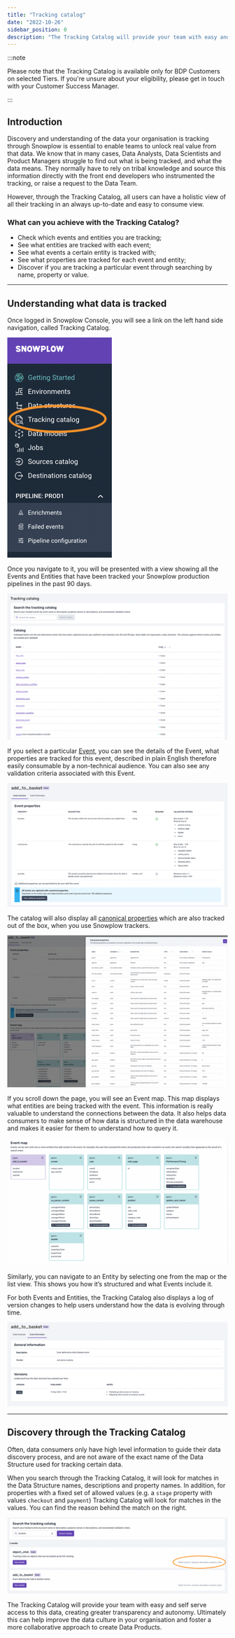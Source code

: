 ```yaml
---
title: "Tracking catalog"
date: "2022-10-26"
sidebar_position: 0
description: "The Tracking Catalog will provide your team with easy and self serve access to the events you’re tracking, creating greater transparency and autonomy. This can help improve the data culture in your organisation and foster a more collaborative approach to create Data Products."
---
```


:::note

 Please note that the Tracking Catalog is available only for BDP Customers on selected Tiers. If you're unsure about your eligibility, please get in touch with your Customer Success Manager.

:::

## Introduction

Discovery and understanding of the data your organisation is tracking through Snowplow is essential to enable teams to unlock real value from that data.
We know that in many cases, Data Analysts, Data Scientists and Product Managers struggle to find out what is being tracked, and what the data means. They normally have to rely on tribal knowledge and source this information directly with the front end developers who instrumented the tracking, or raise a request to the Data Team.

However, through the Tracking Catalog, all users can have a holistic view of all their tracking in an always up-to-date and easy to consume view.

### What can you achieve with the Tracking Catalog?
* Check which events and entities you are tracking;
* See what entities are tracked with each event;
* See what events a certain entity is tracked with;
* See what properties are tracked for each event and entity;
* Discover if you are tracking a particular event through searching by name, property or value.

* * *

## Understanding what data is tracked

Once logged in Snowplow Console, you will see a link on the left hand side navigation, called Tracking Catalog. 

![Screenshot of the BDP Console sidebar with the Tracking catalogue menu item highlighted](images/Tracking-Catalog-Nav.png)

Once you navigate to it, you will be presented with a view showing all the Events and Entities that have been tracked your Snowplow production pipelines in the past 90 days.

![Screenshot of the BDP Console Tracking catalog page showing the search bar and search results list](images/TC-Landing-page.png)

If you select a particular [Event](/docs/understanding-tracking-design/understanding-events-entities/index.md), you can see the details of the Event, what properties are tracked for this event, described in plain English therefore easily consumable by a non-technical audience. You can also see any validation criteria associated with this Event.

![Screenshot of the BDP Console in the event properties view](images/event-details.png)

The catalog will also display all [canonical properties](/docs/understanding-your-pipeline/canonical-event/#understanding-the-individual-fields) which are also tracked out of the box, when you use Snowplow trackers.

![Screenshot of a BDP Console modal displaying the canonical properties table](images/canonical-properties.png)

If you scroll down the page, you will see an Event map. 
This map displays what entities are being tracked with the event. This information is really valuable to understand the connections between the data.
It also helps data consumers to make sense of how data is structured in the data warehouse and makes it easier for them to understand how to query it.

![Screenshot of the BDP Console showing the event entities diagram](images/event-map.png)

Similarly, you can navigate to an Entity by selecting one from the map or the list view. This shows you how it’s structured and what Events include it.

For both Events and Entities, the Tracking Catalog also displays a log of version changes to help users understand how the data is evolving through time.

![Screenshot of the BDP Console in the event verions view](images/versions.png)

* * *

## Discovery through the Tracking Catalog

Often, data consumers only have high level information to guide their data discovery process, and are not aware of the exact name of the Data Structure used for tracking certain data.

When you search through the Tracking Catalog, it will look for matches in the Data Structure names, descriptions and property names. In addition, for properties with a fixed set of allowed values (e.g. a `stage` property with values `checkout` and `payment`) Tracking Catalog will look for matches in the values.
You can find the reason behind the match on the right.

![Screenshot of the BDP Console Tracking catalog page showing the results of executing a search](images/search.png)

The Tracking Catalog will provide your team with easy and self serve access to this data, creating greater transparency and autonomy. 
Ultimately this can help improve the data culture in your organisation and foster a more collaborative approach to create Data Products.



